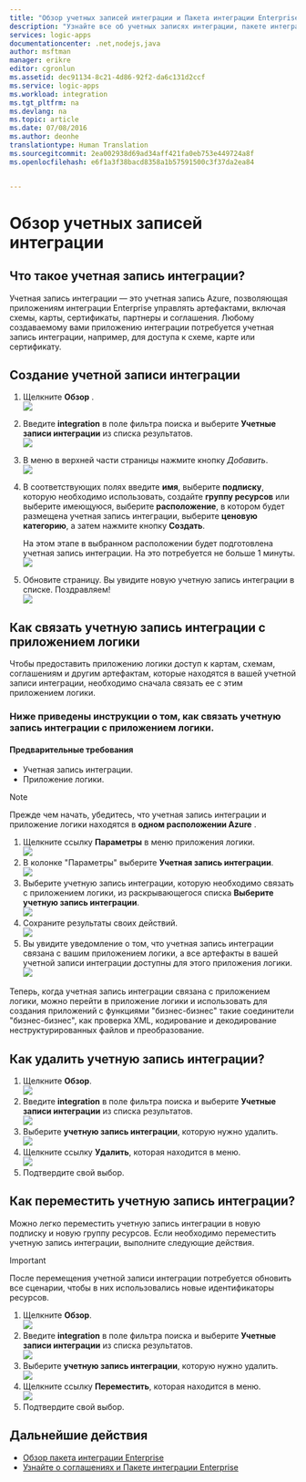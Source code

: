 ```yaml
---
title: "Обзор учетных записей интеграции и Пакета интеграции Enterprise | Документация Майкрософт"
description: "Узнайте все об учетных записях интеграции, пакете интеграции Enterprise и приложениях логики."
services: logic-apps
documentationcenter: .net,nodejs,java
author: msftman
manager: erikre
editor: cgronlun
ms.assetid: dec91134-8c21-4d86-92f2-da6c131d2ccf
ms.service: logic-apps
ms.workload: integration
ms.tgt_pltfrm: na
ms.devlang: na
ms.topic: article
ms.date: 07/08/2016
ms.author: deonhe
translationtype: Human Translation
ms.sourcegitcommit: 2ea002938d69ad34aff421fa0eb753e449724a8f
ms.openlocfilehash: e6f1a3f38bacd8358a1b57591500c3f37da2ea84


---
```

# <a name="overview-of-integration-accounts"></a>Обзор учетных записей интеграции
## <a name="what-is-an-integration-account"></a>Что такое учетная запись интеграции?
Учетная запись интеграции — это учетная запись Azure, позволяющая приложениям интеграции Enterprise управлять артефактами, включая схемы, карты, сертификаты, партнеры и соглашения. Любому создаваемому вами приложению интеграции потребуется учетная запись интеграции, например, для доступа к схеме, карте или сертификату.

## <a name="create-an-integration-account"></a>Создание учетной записи интеграции
1. Щелкните **Обзор** .  
   ![](./media/app-service-logic-enterprise-integration-accounts/account-1.png)  
2. Введите **integration** в поле фильтра поиска и выберите **Учетные записи интеграции** из списка результатов.     
   ![](./media/app-service-logic-enterprise-integration-accounts/account-2.png)  
3. В меню в верхней части страницы нажмите кнопку *Добавить*.      
   ![](./media/app-service-logic-enterprise-integration-accounts/account-3.png)  
4. В соответствующих полях введите **имя**, выберите **подписку**, которую необходимо использовать, создайте **группу ресурсов** или выберите имеющуюся, выберите **расположение**, в котором будет размещена учетная запись интеграции, выберите **ценовую категорию**, а затем нажмите кнопку **Создать**.   
   
   На этом этапе в выбранном расположении будет подготовлена учетная запись интеграции. На это потребуется не больше 1 минуты.    
   ![](./media/app-service-logic-enterprise-integration-accounts/account-4.png)  
5. Обновите страницу. Вы увидите новую учетную запись интеграции в списке. Поздравляем!  
   ![](./media/app-service-logic-enterprise-integration-accounts/account-5.png) 

## <a name="how-to-link-an-integration-account-to-a-logic-app"></a>Как связать учетную запись интеграции с приложением логики
Чтобы предоставить приложению логики доступ к картам, схемам, соглашениям и другим артефактам, которые находятся в вашей учетной записи интеграции, необходимо сначала связать ее с этим приложением логики.

### <a name="here-are-the-steps-to-link-an-integration-account-to-a-logic-app"></a>Ниже приведены инструкции о том, как связать учетную запись интеграции с приложением логики.
#### <a name="prerequisites"></a>Предварительные требования
* Учетная запись интеграции.
* Приложение логики.

> [!NOTE]
> Прежде чем начать, убедитесь, что учетная запись интеграции и приложение логики находятся в **одном расположении Azure** .
> 
> 

1. Щелкните ссылку **Параметры** в меню приложения логики.  
   ![](./media/app-service-logic-enterprise-integration-accounts/linkaccount-1.png)   
2. В колонке "Параметры" выберите **Учетная запись интеграции**.  
   ![](./media/app-service-logic-enterprise-integration-accounts/linkaccount-2.png)   
3. Выберите учетную запись интеграции, которую необходимо связать с приложением логики, из раскрывающегося списка **Выберите учетную запись интеграции**.  
   ![](./media/app-service-logic-enterprise-integration-accounts/linkaccount-3.png)   
4. Сохраните результаты своих действий.  
   ![](./media/app-service-logic-enterprise-integration-accounts/linkaccount-4.png)   
5. Вы увидите уведомление о том, что учетная запись интеграции связана с вашим приложением логики, а все артефакты в вашей учетной записи интеграции доступны для этого приложения логики.  
   ![](./media/app-service-logic-enterprise-integration-accounts/linkaccount-5.png)   

Теперь, когда учетная запись интеграции связана с приложением логики, можно перейти в приложение логики и использовать для создания приложений с функциями "бизнес-бизнес" такие соединители "бизнес-бизнес", как проверка XML, кодирование и декодирование неструктурированных файлов и преобразование.  

## <a name="how-to-delete-an-integration-account"></a>Как удалить учетную запись интеграции?
1. Щелкните **Обзор**.  
   ![](./media/app-service-logic-enterprise-integration-overview/overview-1.png)    
2. Введите **integration** в поле фильтра поиска и выберите **Учетные записи интеграции** из списка результатов.     
   ![](./media/app-service-logic-enterprise-integration-overview/overview-2.png)  
3. Выберите **учетную запись интеграции**, которую нужно удалить.  
   ![](./media/app-service-logic-enterprise-integration-overview/overview-3.png)  
4. Щелкните ссылку **Удалить**, которая находится в меню.   
   ![](./media/app-service-logic-enterprise-integration-accounts/delete.png)  
5. Подтвердите свой выбор.    

## <a name="how-to-move-an-integration-account"></a>Как переместить учетную запись интеграции?
Можно легко переместить учетную запись интеграции в новую подписку и новую группу ресурсов. Если необходимо переместить учетную запись интеграции, выполните следующие действия.

> [!IMPORTANT]
> После перемещения учетной записи интеграции потребуется обновить все сценарии, чтобы в них использовались новые идентификаторы ресурсов.
> 
> 

1. Щелкните **Обзор**.  
   ![](./media/app-service-logic-enterprise-integration-overview/overview-1.png)    
2. Введите **integration** в поле фильтра поиска и выберите **Учетные записи интеграции** из списка результатов.     
   ![](./media/app-service-logic-enterprise-integration-overview/overview-2.png)  
3. Выберите **учетную запись интеграции**, которую нужно удалить.  
   ![](./media/app-service-logic-enterprise-integration-overview/overview-3.png)  
4. Щелкните ссылку **Переместить**, которая находится в меню.   
   ![](./media/app-service-logic-enterprise-integration-accounts/move.png)  
5. Подтвердите свой выбор.    

## <a name="next-steps"></a>Дальнейшие действия
* [Обзор пакета интеграции Enterprise](app-service-logic-enterprise-integration-overview.md "Обзор пакета интеграции Enterprise")  
* [Узнайте о соглашениях и Пакете интеграции Enterprise](app-service-logic-enterprise-integration-agreements.md "Узнайте о соглашениях и Пакете интеграции Enterprise")  




<!--HONumber=Nov16_HO3-->


